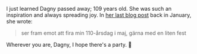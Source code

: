 ---
---

I just learned Dagny passed away; 109 years old. She was such an inspiration and always spreading joy. In [her last blog post](https://www.123minsida.se/Bojan/448168501) back in January, she wrote:

> ser fram emot att fira min 110-årsdag i maj, gärna med en liten fest

Wherever you are, Dagny, I hope there's a party. 🎉
